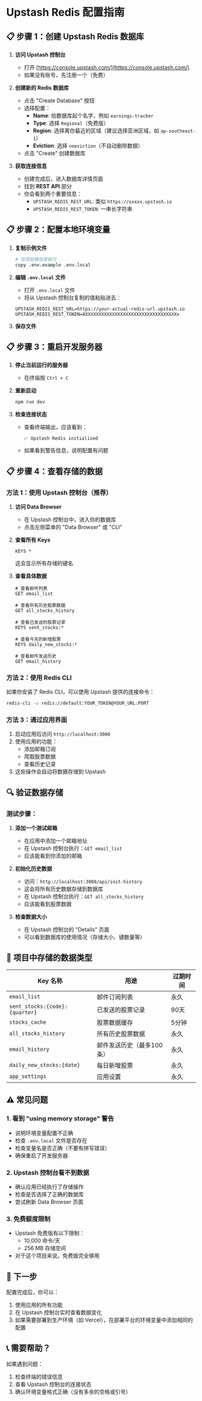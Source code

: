 # Upstash Redis 配置指南

## 📋 步骤 1：创建 Upstash Redis 数据库

1. **访问 Upstash 控制台**
   - 打开 [https://console.upstash.com/](https://console.upstash.com/)
   - 如果没有账号，先注册一个（免费）

2. **创建新的 Redis 数据库**
   - 点击 "Create Database" 按钮
   - 选择配置：
     - **Name**: 给数据库起个名字，例如 `earnings-tracker`
     - **Type**: 选择 `Regional`（免费版）
     - **Region**: 选择离你最近的区域（建议选择亚洲区域，如 `ap-southeast-1`）
     - **Eviction**: 选择 `noeviction`（不自动删除数据）
   - 点击 "Create" 创建数据库

3. **获取连接信息**
   - 创建完成后，进入数据库详情页面
   - 找到 **REST API** 部分
   - 你会看到两个重要信息：
     - `UPSTASH_REDIS_REST_URL`: 类似 `https://xxxxx.upstash.io`
     - `UPSTASH_REDIS_REST_TOKEN`: 一串长字符串

## 📋 步骤 2：配置本地环境变量

1. **复制示例文件**
   ```bash
   # 在项目根目录执行
   copy .env.example .env.local
   ```

2. **编辑 `.env.local` 文件**
   - 打开 `.env.local` 文件
   - 将从 Upstash 控制台复制的值粘贴进去：
   
   ```env
   UPSTASH_REDIS_REST_URL=https://your-actual-redis-url.upstash.io
   UPSTASH_REDIS_REST_TOKEN=AXXXXXXXXXXXXXXXXXXXXXXXXXXXXXXXXXXx
   ```

3. **保存文件**

## 📋 步骤 3：重启开发服务器

1. **停止当前运行的服务器**
   - 在终端按 `Ctrl + C`

2. **重新启动**
   ```bash
   npm run dev
   ```

3. **检查连接状态**
   - 查看终端输出，应该看到：
     ```
     ✅ Upstash Redis initialized
     ```
   - 如果看到警告信息，说明配置有问题

## 📋 步骤 4：查看存储的数据

### 方法 1：使用 Upstash 控制台（推荐）

1. **访问 Data Browser**
   - 在 Upstash 控制台中，进入你的数据库
   - 点击左侧菜单的 "Data Browser" 或 "CLI"

2. **查看所有 Keys**
   ```redis
   KEYS *
   ```
   这会显示所有存储的键名

3. **查看具体数据**
   ```redis
   # 查看邮件列表
   GET email_list
   
   # 查看所有历史股票数据
   GET all_stocks_history
   
   # 查看已发送的股票记录
   KEYS sent_stocks:*
   
   # 查看今天的新增股票
   KEYS daily_new_stocks:*
   
   # 查看邮件发送历史
   GET email_history
   ```

### 方法 2：使用 Redis CLI

如果你安装了 Redis CLI，可以使用 Upstash 提供的连接命令：

```bash
redis-cli -u redis://default:YOUR_TOKEN@YOUR_URL:PORT
```

### 方法 3：通过应用界面

1. 启动应用后访问 `http://localhost:3000`
2. 使用应用的功能：
   - 添加邮箱订阅
   - 爬取股票数据
   - 查看历史记录
3. 这些操作会自动将数据存储到 Upstash

## 🔍 验证数据存储

### 测试步骤：

1. **添加一个测试邮箱**
   - 在应用中添加一个邮箱地址
   - 在 Upstash 控制台执行：`GET email_list`
   - 应该能看到你添加的邮箱

2. **初始化历史数据**
   - 访问：`http://localhost:3000/api/init-history`
   - 这会将所有历史数据存储到数据库
   - 在 Upstash 控制台执行：`GET all_stocks_history`
   - 应该能看到股票数据

3. **检查数据大小**
   - 在 Upstash 控制台的 "Details" 页面
   - 可以看到数据库的使用情况（存储大小、键数量等）

## 🎯 项目中存储的数据类型

| Key 名称 | 用途 | 过期时间 |
|---------|------|---------|
| `email_list` | 邮件订阅列表 | 永久 |
| `sent_stocks:{code}:{quarter}` | 已发送的股票记录 | 90天 |
| `stocks_cache` | 股票数据缓存 | 5分钟 |
| `all_stocks_history` | 所有历史股票数据 | 永久 |
| `email_history` | 邮件发送历史（最多100条） | 永久 |
| `daily_new_stocks:{date}` | 每日新增股票 | 永久 |
| `app_settings` | 应用设置 | 永久 |

## ⚠️ 常见问题

### 1. 看到 "using memory storage" 警告
- 说明环境变量配置不正确
- 检查 `.env.local` 文件是否存在
- 检查变量名是否正确（不要有拼写错误）
- 确保重启了开发服务器

### 2. Upstash 控制台看不到数据
- 确认应用已经执行了存储操作
- 检查是否选择了正确的数据库
- 尝试刷新 Data Browser 页面

### 3. 免费额度限制
- Upstash 免费版有以下限制：
  - 10,000 命令/天
  - 256 MB 存储空间
- 对于这个项目来说，免费版完全够用

## 🚀 下一步

配置完成后，你可以：

1. 使用应用的所有功能
2. 在 Upstash 控制台实时查看数据变化
3. 如果需要部署到生产环境（如 Vercel），在部署平台的环境变量中添加相同的配置

## 📞 需要帮助？

如果遇到问题：
1. 检查终端的错误信息
2. 查看 Upstash 控制台的连接状态
3. 确认环境变量格式正确（没有多余的空格或引号）
